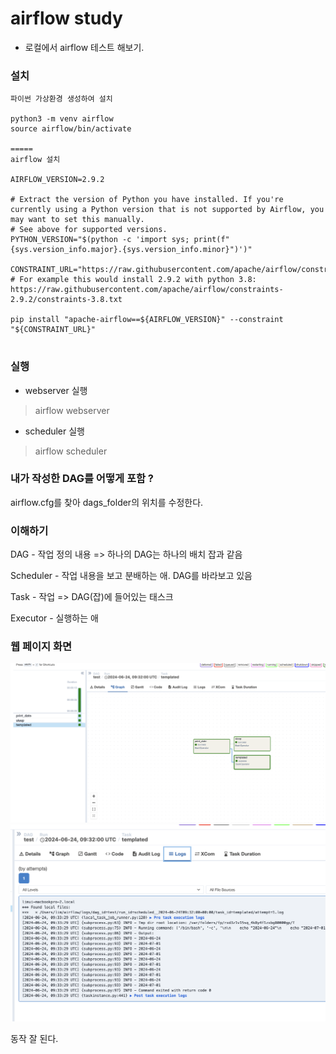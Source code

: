 # airflow study

- 로컬에서 airflow 테스트 해보기.

### 설치
```
파이썬 가상환경 생성하여 설치

python3 -m venv airflow
source airflow/bin/activate

=====
airflow 설치

AIRFLOW_VERSION=2.9.2

# Extract the version of Python you have installed. If you're currently using a Python version that is not supported by Airflow, you may want to set this manually.
# See above for supported versions.
PYTHON_VERSION="$(python -c 'import sys; print(f"{sys.version_info.major}.{sys.version_info.minor}")')"

CONSTRAINT_URL="https://raw.githubusercontent.com/apache/airflow/constraints-${AIRFLOW_VERSION}/constraints-${PYTHON_VERSION}.txt"
# For example this would install 2.9.2 with python 3.8: https://raw.githubusercontent.com/apache/airflow/constraints-2.9.2/constraints-3.8.txt

pip install "apache-airflow==${AIRFLOW_VERSION}" --constraint "${CONSTRAINT_URL}"


```

### 실행

- webserver 실행
> airflow webserver

- scheduler 실행 
> airflow scheduler


### 내가 작성한 DAG를 어떻게 포함 ?

airflow.cfg를 찾아 dags_folder의 위치를 수정한다.


### 이해하기

DAG - 작업 정의 내용  => 하나의 DAG는 하나의 배치 잡과 같음

Scheduler - 작업 내용을 보고 분배하는 애. DAG를 바라보고 있음

Task - 작업 => DAG(잡)에 들어있는 태스크

Executor - 실행하는 애 


### 웹 페이지 화면

![page1](page1.png)
![page2](page2.png)


동작 잘 된다.
